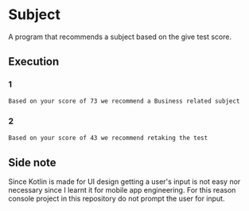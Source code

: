 # Subject

A program that recommends a subject based on the give test score.

## Execution

### 1

```bash
Based on your score of 73 we recommend a Business related subject
```

### 2

```bash
Based on your score of 43 we recommend retaking the test
```

## Side note

Since Kotlin is made for UI design getting a user's input is not easy nor necessary since I learnt it for mobile app engineering. For this reason console project in this repository do not prompt the user for input.

